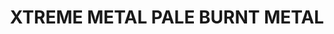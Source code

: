 ---
layout: product
title: "XTREME METAL PALE BURNT METAL"
price: "750" 
desc: "Enamel Metalizer 35mL"
img_path: "/assets/img/AK485.webp"
brand: "AK "
available: true
special_offer: false
new: false
soon: false
cat: "020000"
subcat: "020200"
subsubcat: "020205"
sifra: "AK485"
popular: false
spec: false
---